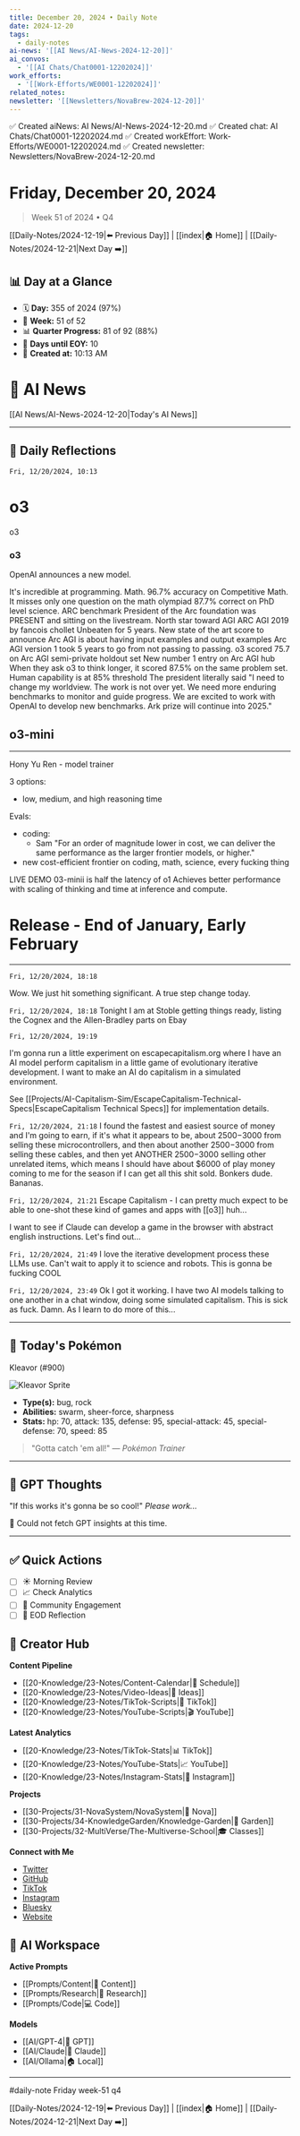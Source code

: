 ```yaml
---
title: December 20, 2024 • Daily Note
date: 2024-12-20
tags:
  - daily-notes
ai-news: '[[AI News/AI-News-2024-12-20]]'
ai_convos:
  - '[[AI Chats/Chat0001-12202024]]'
work_efforts:
  - '[[Work-Efforts/WE0001-12202024]]'
related_notes:
newsletter: '[[Newsletters/NovaBrew-2024-12-20]]'
---
```

✅ Created aiNews: AI News/AI-News-2024-12-20.md
✅ Created chat: AI Chats/Chat0001-12202024.md
✅ Created workEffort: Work-Efforts/WE0001-12202024.md
✅ Created newsletter: Newsletters/NovaBrew-2024-12-20.md
# Friday, December 20, 2024
> Week 51 of 2024 • Q4

[[Daily-Notes/2024-12-19|⬅️ Previous Day]] | [[index|🏠 Home]] | [[Daily-Notes/2024-12-21|Next Day ➡️]]

## 📊 Day at a Glance
- 🗓️ **Day:** 355 of 2024 (97%)
- 📅 **Week:** 51 of 52
- 📊 **Quarter Progress:** 81 of 92 (88%)
- 🎯 **Days until EOY:** 10
- 🔄 **Created at:** 10:13 AM


# 📰 AI News
[[AI News/AI-News-2024-12-20|Today's AI News]]

---

## 📝 Daily Reflections

`Fri, 12/20/2024, 10:13`

# o3
o3
### o3

OpenAI announces a new model.

It's incredible at programming. Math. 96.7% accuracy on Competitive Math.
It misses only one question on the math olympiad
87.7% correct on PhD level science.
ARC benchmark
President of the Arc foundation was PRESENT and sitting on the livestream. North star toward AGI
ARC AGI 2019 by fancois chollet
Unbeaten for 5 years.
New state of the art score to announce
Arc AGI is about having input examples and output examples
Arc AGI version 1 took 5 years to go from not passing to passing.
o3 scored 75.7 on Arc AGI semi-private holdout set
New number 1 entry on Arc AGI hub
When they ask o3 to think longer, it scored 87.5% on the same problem set.
Human capability is at 85% threshold
The president literally said "I need to change my worldview. The work is not over yet. We need more enduring benchmarks to monitor and guide progress. We are excited to work with OpenAI to develop new benchmarks. Ark prize will continue into 2025."

## o3-mini
---
Hony Yu Ren - model trainer

3 options:
- low, medium, and high reasoning time

Evals:
- coding:
	- Sam "For an order of magnitude lower in cost, we can deliver the same performance as the larger frontier models, or higher."
- new cost-efficient frontier on coding, math, science, every fucking thing

LIVE DEMO
03-minii is half the latency of o1
Achieves better performance with scaling of thinking and time at inference and compute.

# Release - End of January, Early February
---

`Fri, 12/20/2024, 18:18`

Wow. We just hit something significant. A true step change today.

`Fri, 12/20/2024, 18:18`
Tonight I am at Stoble getting things ready, listing the Cognex and the Allen-Bradley parts on Ebay

`Fri, 12/20/2024, 19:19`

I'm gonna run a little experiment on escapecapitalism.org where I have an AI model perform capitalism in a little game of evolutionary iterative development. I want to make an AI do capitalism in a simulated environment.

See [[Projects/AI-Capitalism-Sim/EscapeCapitalism-Technical-Specs|EscapeCapitalism Technical Specs]] for implementation details.

`Fri, 12/20/2024, 21:18`
I found the fastest and easiest source of money and I'm going to earn, if it's what it appears to be, about $2500-$3000 from selling these microcontrollers, and then about another $2500-$3000 from selling these cables, and then yet ANOTHER $2500-$3000 selling other unrelated items, which means I should have about $6000 of play money coming to me for the season if I can get all this shit sold.
Bonkers dude. Bananas.

`Fri, 12/20/2024, 21:21`
Escape Capitalism - I can pretty much expect to be able to one-shot these kind of games and apps with [[o3]] huh...

I want to see if Claude can develop a game in the browser with abstract english instructions. Let's find out...

`Fri, 12/20/2024, 21:49`
I love the iterative development process these LLMs use. Can't wait to apply it to science and robots. This is gonna be fucking COOL

`Fri, 12/20/2024, 23:49`
Ok I got it working. I have two AI models talking to one another in a chat window, doing some simulated capitalism. This is sick as fuck. Damn. As I learn to do more of this...





---

## 🐾 Today's Pokémon

Kleavor (#900)

![Kleavor Sprite](https://raw.githubusercontent.com/PokeAPI/sprites/master/sprites/pokemon/900.png)

- **Type(s):** bug, rock
- **Abilities:** swarm, sheer-force, sharpness
- **Stats:** hp: 70, attack: 135, defense: 95, special-attack: 45, special-defense: 70, speed: 85

> "Gotta catch 'em all!" — *Pokémon Trainer*


---

## 🤖 GPT Thoughts

"If this works it's gonna be so cool!"
*Please work...*

🤖 Could not fetch GPT insights at this time.


---

## ✅ Quick Actions
- [ ] ☀️ Morning Review
- [ ] 📈 Check Analytics
- [ ] 🤝 Community Engagement
- [ ] 🌙 EOD Reflection

## 📱 Creator Hub
**Content Pipeline**
- [[20-Knowledge/23-Notes/Content-Calendar|📅 Schedule]]
- [[20-Knowledge/23-Notes/Video-Ideas|🎥 Ideas]]
- [[20-Knowledge/23-Notes/TikTok-Scripts|📝 TikTok]]
- [[20-Knowledge/23-Notes/YouTube-Scripts|🎬 YouTube]]

**Latest Analytics**
- [[20-Knowledge/23-Notes/TikTok-Stats|📊 TikTok]]
- [[20-Knowledge/23-Notes/YouTube-Stats|📈 YouTube]]
- [[20-Knowledge/23-Notes/Instagram-Stats|📸 Instagram]]

**Projects**
- [[30-Projects/31-NovaSystem/NovaSystem|🤖 Nova]]
- [[30-Projects/34-KnowledgeGarden/Knowledge-Garden|🌳 Garden]]
- [[30-Projects/32-MultiVerse/The-Multiverse-School|🎓 Classes]]

**Connect with Me**
- [Twitter](https://twitter.com/thecoffeejesus)
- [GitHub](https://github.com/ctavolazzi)
- [TikTok](https://tiktok.com/@thecoffeejesus)
- [Instagram](https://instagram.com/thecoffeejesus)
- [Bluesky](https://bsky.app/profile/thecoffeejesus.bsky.social)
- [Website](https://thecoffeejesus.com)

## 🤖 AI Workspace
**Active Prompts**
- [[Prompts/Content|📝 Content]]
- [[Prompts/Research|🔬 Research]]
- [[Prompts/Code|💻 Code]]

**Models**
- [[AI/GPT-4|💬 GPT]]
- [[AI/Claude|🧠 Claude]]
- [[AI/Ollama|🏠 Local]]

---

#daily-note  Friday week-51 q4

[[Daily-Notes/2024-12-19|⬅️ Previous Day]] | [[index|🏠 Home]] | [[Daily-Notes/2024-12-21|Next Day ➡️]]
